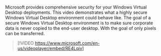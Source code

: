 Microsoft provides comprehensive security for your Windows Virtual Desktop deployments. This video demonstrates what a highly secure Windows Virtual Desktop environment could behave like. The goal of a secure Windows Virtual Desktop environment is to make sure corporate data is never copied to the end-user desktop. With the goal of only pixels can be transferred.



> [!VIDEO https://www.microsoft.com/en-us/videoplayer/embed/RE4Lqiv]

